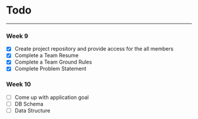 # Todo
___

### Week 9
- [X] Create project repository and provide access for the all members
- [X] Complete a Team Resume
- [X] Complete a Team Ground Rules
- [X] Complete Problem Statement

### Week 10
- [ ] Come up with application goal
- [ ] DB Schema
- [ ] Data Structure